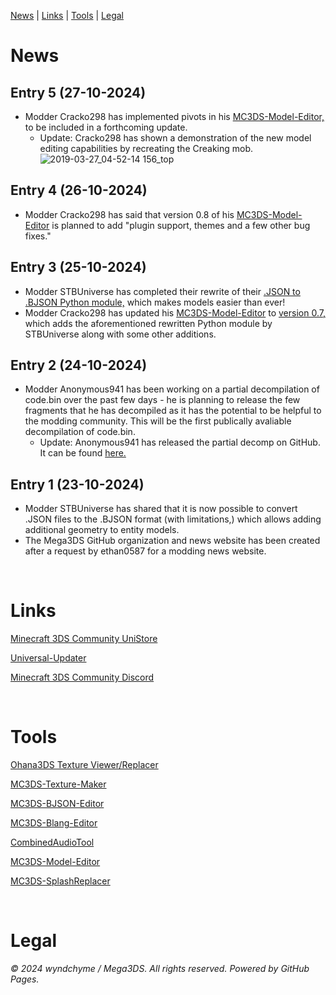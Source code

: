 [News](#news) | [Links](#links) | [Tools](#tools) | [Legal](#legal)

# News

## Entry 5 (27-10-2024)
- Modder Cracko298 has implemented pivots in his [MC3DS-Model-Editor,](https://github.com/Cracko298/MC3DS-Model-Editor) to be included in a forthcoming update.
  * Update: Cracko298 has shown a demonstration of the new model editing capabilities by recreating the Creaking mob. 
![2019-03-27_04-52-14 156_top](https://github.com/user-attachments/assets/f9186204-d638-48e4-86e7-279ae8fff5e8)

## Entry 4 (26-10-2024)
- Modder Cracko298 has said that version 0.8 of his [MC3DS-Model-Editor](https://github.com/Cracko298/MC3DS-Model-Editor) is planned to add "plugin support, themes and a few other bug fixes."

## Entry 3 (25-10-2024)
- Modder STBUniverse has completed their rewrite of their [.JSON to .BJSON Python module,](https://github.com/STBrian/pyBjson) which makes models easier than ever!
- Modder Cracko298 has updated his [MC3DS-Model-Editor](https://github.com/Cracko298/MC3DS-Model-Editor) to [version 0.7,](https://github.com/Cracko298/MC3DS-Model-Editor/releases/tag/0.7) which adds the aforementioned rewritten Python module by STBUniverse along with some other additions. 

## Entry 2 (24-10-2024)
- Modder Anonymous941 has been working on a partial decompilation of code.bin over the past few days - he is planning to release the few fragments that he has decompiled as it has the potential to be helpful to the modding community. This will be the first publically avaliable decompilation of code.bin.
  * Update: Anonymous941 has released the partial decomp on GitHub. It can be found [here.](https://github.com/MC3DS-Save-Research/code.bin)

## Entry 1 (23-10-2024)
- Modder STBUniverse has shared that it is now possible to convert .JSON files to the .BJSON format (with limitations,) which allows adding additional geometry to entity models. 
- The Mega3DS GitHub organization and news website has been created after a request by ethan0587 for a modding news website.

<br>

# Links

[Minecraft 3DS Community UniStore](https://github.com/Minecraft-3DS-Community/Minecraft-3ds-unistore)

[Universal-Updater](https://universal-team.net/projects/universal-updater)

[Minecraft 3DS Community Discord](https://discord.com/invite/xSrN6k965F)

<br>

# Tools

[Ohana3DS Texture Viewer/Replacer](https://gbatemp.net/threads/wip-ohana3ds-tool.392576/)

[MC3DS-Texture-Maker](https://github.com/STBrian/MC3DS-Texture-Maker)

[MC3DS-BJSON-Editor](https://github.com/STBrian/MC3DS-BJSON-Editor)

[MC3DS-Blang-Editor](https://github.com/STBrian/MC3DS-Blang-Editor)

[CombinedAudioTool](https://github.com/Cracko298/CombinedAudioTool)

[MC3DS-Model-Editor](https://github.com/Cracko298/MC3DS-Model-Editor)

[MC3DS-SplashReplacer](https://github.com/Cracko298/MC3DS-SplashReplacer)

<br>

# Legal

_© 2024 wyndchyme / Mega3DS. All rights reserved. Powered by GitHub Pages._
